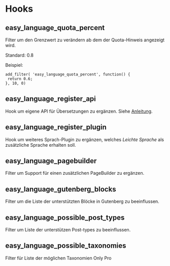 # Hooks

## easy_language_quota_percent

Filter um den Grenzwert zu verändern ab dem der Quota-Hinweis angezeigt wird.

Standard: 0.8

Beispiel:
```
add_filter( 'easy_language_quota_percent', function() {
 return 0.6;
}, 10, 0)
```

## easy_language_register_api

Hook um eigene API für Übersetzungen zu ergänzen. Siehe [Anleitung](register_new_api.md).

## easy_language_register_plugin

Hook um weiteres Sprach-Plugin zu ergänzen, welches _Leichte Sprache_ als zusätzliche Sprache erhalten soll.

## easy_language_pagebuilder

Filter um Support für einen zusätzlichen PageBuilder zu ergänzen.

## easy_language_gutenberg_blocks

Filter um die Liste der unterstützten Blöcke in Gutenberg zu beeinflussen.

## easy_language_possible_post_types

Filter um Liste der unterstützen Post-types zu beeinflussen.

## easy_language_possible_taxonomies

Filter für Liste der möglichen Taxonomien
Only Pro
